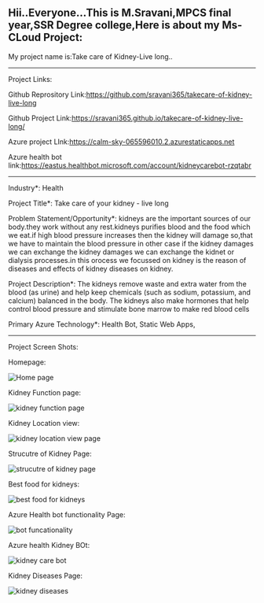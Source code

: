 Hii..Everyone...This is M.Sravani,MPCS final year,SSR Degree college,Here is about my Ms-CLoud Project:
-----------------------------------------------------------------------------------------------------------------------------------------------------------------

My project name is:Take care of Kidney-Live long..

----------------------------------------------------------------------------------------------------------------------------------------------------------------
Project Links:

Github Reprository Link:https://github.com/sravani365/takecare-of-kidney-live-long

Github Project Link:https://sravani365.github.io/takecare-of-kidney-live-long/

Azure project LInk:https://calm-sky-065596010.2.azurestaticapps.net

Azure health bot link:https://eastus.healthbot.microsoft.com/account/kidneycarebot-rzqtabr

----------------------------------------------------------------------------------------------------------------------------------------------------------------

Industry*:
Health

Project Title*:
Take care of your kidney - live long

Problem Statement/Opportunity*:
kidneys are the important sources of our body.they work without any rest.kidneys purifies blood and the food which we eat.if high blood pressure increases then the kidney will damage so,that we have to maintain the blood pressure in other case if the kidney damages we can exchange the kidney damages we can exchange the kidnet or dialysis processes.in this orocess we focussed on kidney is the reason of diseases and effects of kidney diseases on kidney.

Project Description*:
The kidneys remove waste and extra water from the blood (as urine) and help keep chemicals (such as sodium, potassium, and calcium) balanced in the body. The kidneys also make hormones that help control blood pressure and stimulate bone marrow to make red blood cells

Primary Azure Technology*:
Health Bot, Static Web Apps,

--------------------------------------------------------------------------------------------------------------------------------------------------------------------

Project Screen Shots:

Homepage:

![Home page](https://user-images.githubusercontent.com/118789682/206631477-47eb1bb4-28e4-4c86-8373-1c491fa73167.png)

Kidney Function page:

![kidney function page](https://user-images.githubusercontent.com/118789682/206631437-04297c1e-a523-4af6-b55a-81277bf7a9b7.png)

Kidney Location view:

![kidney location view page](https://user-images.githubusercontent.com/118789682/206631460-bc3ebf0a-c89f-417b-acf8-b81b6e746c63.png)

Strucutre of Kidney Page:

![strucutre of kidney page](https://user-images.githubusercontent.com/118789682/206631466-06620706-4315-40f5-9e25-b48e9ec18fbf.png)

Best food for kidneys:

![best food for kidneys](https://user-images.githubusercontent.com/118789682/206631471-aab45283-b060-43aa-bfd3-62233b829db7.png)

Azure Health bot functionality Page:

![bot funcationality](https://user-images.githubusercontent.com/118789682/206631475-0b63dbce-530a-466b-b47d-183cd6466782.png)

Azure health Kidney BOt:


![kidney care bot](https://user-images.githubusercontent.com/118789682/206631481-0f2759d0-a74f-4b8c-aad8-45c496199b59.png)

Kidney Diseases Page:

![kidney diseases](https://user-images.githubusercontent.com/118789682/206631485-577b36e9-e21a-4019-80fd-9ad2e545eeb1.png)







